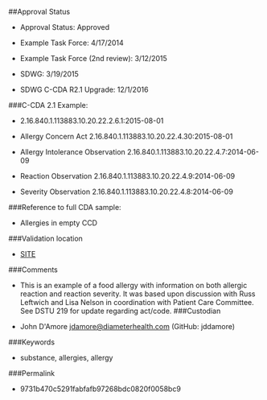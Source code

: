 ##Approval Status 

* Approval Status: Approved
* Example Task Force: 4/17/2014
* Example Task Force (2nd review): 3/12/2015
* SDWG: 3/19/2015

* SDWG C-CDA R2.1 Upgrade: 12/1/2016    

###C-CDA 2.1 Example: 

* 2.16.840.1.113883.10.20.22.2.6.1:2015-08-01

* Allergy Concern Act 2.16.840.1.113883.10.20.22.4.30:2015-08-01

* Allergy Intolerance Observation 2.16.840.1.113883.10.20.22.4.7:2014-06-09
* Reaction Observation 2.16.840.1.113883.10.20.22.4.9:2014-06-09
* Severity Observation 2.16.840.1.113883.10.20.22.4.8:2014-06-09

###Reference to full CDA sample:
* Allergies in empty CCD


###Validation location

* [SITE](https://sitenv.org/c-cda-validator)


###Comments

* This is an example of a food allergy with information on both allergic reaction and reaction severity. It was based upon discussion with Russ Leftwich and Lisa Nelson in coordination with Patient Care Committee. See DSTU 219 for update regarding act/code.
###Custodian

* John D'Amore jdamore@diameterhealth.com (GitHub: jddamore)



###Keywords

* substance, allergies, allergy


###Permalink 

* 9731b470c5291fabfafb97268bdc0820f0058bc9